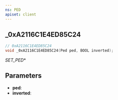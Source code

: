 ```yaml
---
ns: PED
apiset: client
---
```

## _0xA2116C1E4ED85C24

```c
// 0xA2116C1E4ED85C24
void _0xA2116C1E4ED85C24(Ped ped, BOOL inverted);
```

_SET_PED_*

## Parameters
* **ped**:
* **inverted**: